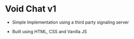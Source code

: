 # Void Chat v1

 - Simple Implementation using a third party signaling server

 - Built using HTML, CSS and Vanilla JS

